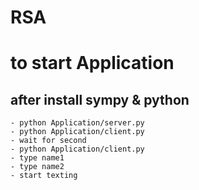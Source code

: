 # RSA

# to start Application 

## after install sympy & python
    - python Application/server.py
    - python Application/client.py
    - wait for second 
    - python Application/client.py
    - type name1
    - type name2
    - start texting
